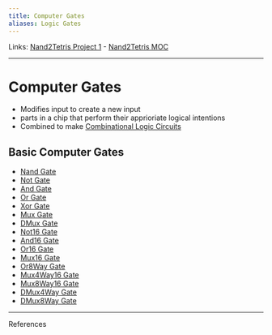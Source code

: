 ```yaml
---
title: Computer Gates
aliases: Logic Gates
---
```

Links: [Nand2Tetris Project 1](out/nand2tetris-project-1.md) - [Nand2Tetris MOC](out/nand2tetris-moc.md)
___

# Computer Gates
- Modifies input to create a new input
- parts in a chip that perform their apprioriate logical intentions
- Combined to make [Combinational Logic Circuits](out/combinational-logic-circuits.md)

## Basic Computer Gates
- [Nand Gate](out/nand-gate.md)
- [Not Gate](out/not-gate.md)
- [And Gate](out/and-gate.md)
- [Or Gate](out/or-gate.md)
- [Xor Gate](out/xor-gate.md)
- [Mux Gate](out/mux-gate.md)
- [DMux Gate](out/dmux-gate.md)
- [Not16 Gate](out/not16-gate.md)
- [And16 Gate](out/and16-gate.md)
- [Or16 Gate](out/or16-gate.md)
- [Mux16 Gate](out/mux16-gate.md)
- [Or8Way Gate](out/or8way-gate.md)
- [Mux4Way16 Gate](out/mux4way16-gate.md)
- [Mux8Way16 Gate](out/mux8way16-gate.md)
- [DMux4Way Gate](out/dmux4way-gate.md)
- [DMux8Way Gate](out/dmux8way-gate.md)
___
References
